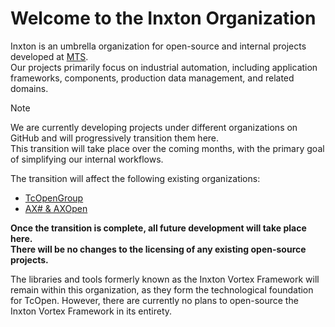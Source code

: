 # Welcome to the Inxton Organization

Inxton is an umbrella organization for open-source and internal projects developed at [MTS](https://www.mts.sk/en/).  
Our projects primarily focus on industrial automation, including application frameworks, components, production data management, and related domains.

>[!NOTE]
> We are currently developing projects under different organizations on GitHub and will progressively transition them here.  
> This transition will take place over the coming months, with the primary goal of simplifying our internal workflows.

The transition will affect the following existing organizations:
- [TcOpenGroup](https://github.com/TcOpenGroup)  
- [AX# & AXOpen](https://github.com/ix-ax)  

**Once the transition is complete, all future development will take place here.  
There will be no changes to the licensing of any existing open-source projects.**

The libraries and tools formerly known as the Inxton Vortex Framework will remain within this organization, as they form the technological foundation for TcOpen.
However, there are currently no plans to open-source the Inxton Vortex Framework in its entirety.


